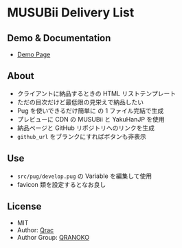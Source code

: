 # MUSUBii Delivery List

## Demo & Documentation

- [Demo Page][link-demo]

## About

- クライアントに納品するときの HTML リストテンプレート
- ただの目次だけど最低限の見栄えで納品したい
- Pug を使いできるだけ簡単に の 1 ファイル完結で生成
- プレビューに CDN の MUSUBii と YakuHanJP を使用
- 納品ページと GitHub リポジトリへのリンクを生成
- `github_url` をブランクにすればボタンも非表示

## Use

- `src/pug/develop.pug` の Variable を編集して使用
- favicon 類を設定するとなお良し

## License

- MIT
- Author: [Qrac][link-twitter]
- Author Group: [QRANOKO][link-qranoko]

[link-demo]: https://qrac.github.io/musubii-delivery-list/develop.html
[link-twitter]: https://twitter.com/Qrac_JP
[link-qranoko]: https://qranoko.jp
